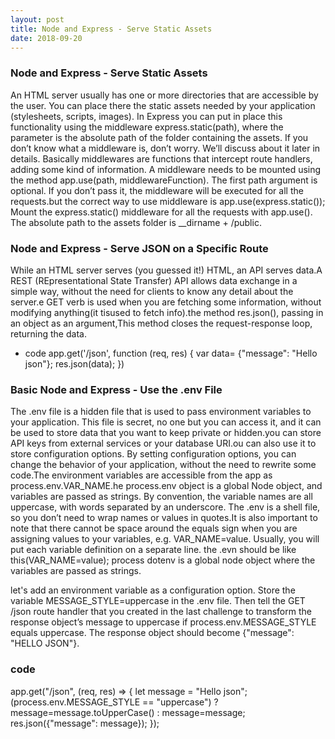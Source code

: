 ```yaml
---
layout: post
title: Node and Express - Serve Static Assets
date: 2018-09-20
---
```


###  Node and Express - Serve Static Assets
An HTML server usually has one or more directories that are accessible by the user. You can place there the static assets needed by your application (stylesheets, scripts, images). In Express you can put in place this functionality using the middleware express.static(path), where the parameter is the absolute path of the folder containing the assets. If you don’t know what a middleware is, don’t worry. We’ll discuss about it later in details. Basically middlewares are functions that intercept route handlers, adding some kind of information. A middleware needs to be mounted using the method app.use(path, middlewareFunction). The first path argument is optional. If you don’t pass it, the middleware will be executed for all the requests.but the correct way to use middleware is app.use(express.static());
Mount the express.static() middleware for all the requests with app.use(). The absolute path to the assets folder is __dirname + /public.

###  Node and Express - Serve JSON on a Specific Route
While an HTML server serves (you guessed it!) HTML, an API serves data.A REST (REpresentational State Transfer) API allows data exchange in a simple way, without the need for clients to know any detail about the server.e GET verb is used when you are fetching some information, without modifying anything(it tisused to fetch info).the method res.json(), passing in an object as an argument,This method closes the request-response loop, returning the data.

* code
app.get('/json', function (req, res) {
  var data= {"message": "Hello json"};
  res.json(data);
})

### Basic Node and Express - Use the .env File
The .env file is a hidden file that is used to pass environment variables to your application. This file is secret, no one but you can access it, and it can be used to store data that you want to keep private or hidden.you can store API keys from external services or your database URI.ou can also use it to store configuration options. By setting configuration options, you can change the behavior of your application, without the need to rewrite some code.The environment variables are accessible from the app as process.env.VAR_NAME.he process.env object is a global Node object, and variables are passed as strings. By convention, the variable names are all uppercase, with words separated by an underscore. The .env is a shell file, so you don’t need to wrap names or values in quotes.It is also important to note that there cannot be space around the equals sign when you are assigning values to your variables, e.g. VAR_NAME=value. Usually, you will put each variable definition on a separate line. the .evn should be like this(VAR_NAME=value); process dotenv is a global node object where the variables are passed as strings.

let's add an environment variable as a configuration option. Store the variable MESSAGE_STYLE=uppercase in the .env file. Then tell the GET /json route handler that you created in the last challenge to transform the response object’s message to uppercase if process.env.MESSAGE_STYLE equals uppercase. The response object should become {"message": "HELLO JSON"}.

### code
app.get("/json", (req, res) => { let message = "Hello json"; (process.env.MESSAGE_STYLE == "uppercase") ? message=message.toUpperCase() : message=message; res.json({"message": message}); });


